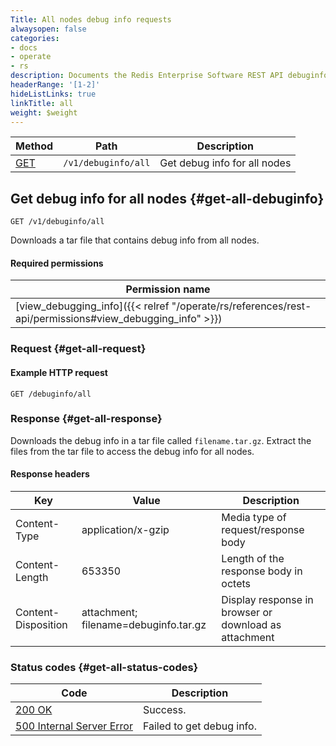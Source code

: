 ```yaml
---
Title: All nodes debug info requests
alwaysopen: false
categories:
- docs
- operate
- rs
description: Documents the Redis Enterprise Software REST API debuginfo/all requests.
headerRange: '[1-2]'
hideListLinks: true
linkTitle: all
weight: $weight
---
```


| Method | Path | Description |
|--------|------|-------------|
| [GET](#get-all-debuginfo) | `/v1/debuginfo/all` | Get debug info for all nodes |

## Get debug info for all nodes {#get-all-debuginfo}

	GET /v1/debuginfo/all

Downloads a tar file that contains debug info from all nodes.

#### Required permissions

| Permission name |
|-----------------|
| [view_debugging_info]({{< relref "/operate/rs/references/rest-api/permissions#view_debugging_info" >}}) |

### Request {#get-all-request} 

#### Example HTTP request

	GET /debuginfo/all 

### Response {#get-all-response} 

Downloads the debug info in a tar file called `filename.tar.gz`. Extract the files from the tar file to access the debug info for all nodes.

#### Response headers

| Key | Value | Description |
|-----|-------|-------------|
| Content-Type | application/x-gzip | Media type of request/response body |
| Content-Length | 653350 | Length of the response body in octets |
| Content-Disposition | attachment; filename=debuginfo.tar.gz | Display response in browser or download as attachment |

### Status codes {#get-all-status-codes} 

| Code | Description |
|------|-------------|
| [200 OK](http://www.w3.org/Protocols/rfc2616/rfc2616-sec10.html#sec10.2.1) | Success. |
| [500 Internal Server Error](http://www.w3.org/Protocols/rfc2616/rfc2616-sec10.html#sec10.5.1) | Failed to get debug info. |
